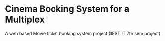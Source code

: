 # Cinema Booking System for a Multiplex
A web based Movie ticket booking system project (IIEST IT 7th sem project)
